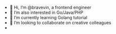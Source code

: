 - 👋 Hi, I’m @bravevin, a frontend engineer
- 👀 I’m also interested in Go/Java/PHP
- 🌱 I’m currently learning Golang tutorial
- 💞️ I’m looking to collaborate on creative colleagues
-


